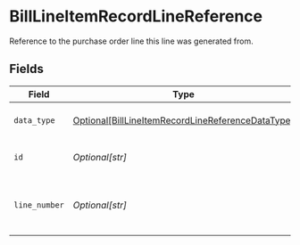# BillLineItemRecordLineReference

Reference to the purchase order line this line was generated from.


## Fields

| Field                                                                                                               | Type                                                                                                                | Required                                                                                                            | Description                                                                                                         |
| ------------------------------------------------------------------------------------------------------------------- | ------------------------------------------------------------------------------------------------------------------- | ------------------------------------------------------------------------------------------------------------------- | ------------------------------------------------------------------------------------------------------------------- |
| `data_type`                                                                                                         | [Optional[BillLineItemRecordLineReferenceDataType]](../../models/shared/billlineitemrecordlinereferencedatatype.md) | :heavy_minus_sign:                                                                                                  | Allowed name of the 'dataType'.                                                                                     |
| `id`                                                                                                                | *Optional[str]*                                                                                                     | :heavy_minus_sign:                                                                                                  | 'id' of the underlying record.                                                                                      |
| `line_number`                                                                                                       | *Optional[str]*                                                                                                     | :heavy_minus_sign:                                                                                                  | Line number of the underlying record.                                                                               |